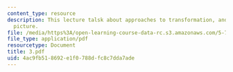 ```yaml
---
content_type: resource
description: This lecture talsk about approaches to transformation, and the interaction
  picture.
file: /media/https%3A/open-learning-course-data-rc.s3.amazonaws.com/5-74-introductory-quantum-mechanics-ii-spring-2004/4ac9fb518692e1f0788dfc8c7dda7ade_3.pdf
file_type: application/pdf
resourcetype: Document
title: 3.pdf
uid: 4ac9fb51-8692-e1f0-788d-fc8c7dda7ade
---
```

